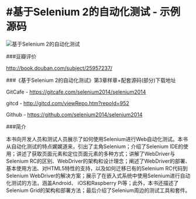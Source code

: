#基于Selenium 2的自动化测试 - 示例源码
============
![基于Selenium 2的自动化测试](http://img3.douban.com/mpic/s27401030.jpg)

###豆瓣评价

http://book.douban.com/subject/25957237/

###《基于Selenium 2的自动化测试》第3章样章+配套源码(部分)下载地址

GitCafe - https://gitcafe.com/selenium2014/selenium2014 

gitcd - http://gitcd.com/viewRepo.htm?repoId=952


Github - https://github.com/selenium2014/selenium2014 

###简介

本书向开发人员和测试人员展示了如何使用Selenium进行Web自动化测试。本书从自动化测试的特点娓娓道来，引出了主角Selenium；介绍了Selenium IDE的使用；讲述了获取页面元素和定位页面元素的多种方式；讲解了WebDriver与Selenium RC的区别、WebDriver的架构和设计理念；阐述了WebDriver的部署、基本使用方法、对HTML5特性的支持，以及如何迁移已有的Selenium RC代码到Selenium WebDriver的解决方案；展示了在嵌入式系统中使用Selenium进行自动化测试的方法，涵盖Android、 iOS和Raspberry Pi等；此外，本书还描述了Selenium Grid的架构和部署方法；最后介绍了Selenium周边的测试工具和套件。







